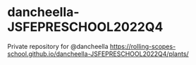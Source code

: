 # dancheella-JSFEPRESCHOOL2022Q4
Private repository for @dancheella
https://rolling-scopes-school.github.io/dancheella-JSFEPRESCHOOL2022Q4/plants/ 
